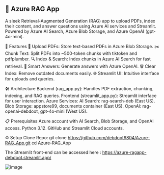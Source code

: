 ## 🌟 Azure RAG App


A sleek Retrieval-Augmented Generation (RAG) app to upload PDFs, index their content, and answer questions using Azure AI services and Streamlit. Powered by Azure AI Search, Azure Blob Storage, and Azure OpenAI (gpt-4o-mini).

🚀 Features
📄 Upload PDFs: Store text-based PDFs in Azure Blob Storage.
✂️ Chunk Text: Split PDFs into ~500-token chunks with tiktoken and pdfplumber.
🔍 Index & Search: Index chunks in Azure AI Search for fast retrieval.
💬 Smart Answers: Generate answers with Azure OpenAI.
🗑️ Clear Index: Remove outdated documents easily.
🌐 Streamlit UI: Intuitive interface for uploads and queries.

🛠️ Architecture
Backend (rag_app.py): Handles PDF extraction, chunking, indexing, and RAG queries.
Frontend (streamlit_app.py): Streamlit interface for user interaction.
Azure Services:
AI Search: rag-search-deb (East US).
Blob Storage: appstore99, documents container (East US).
OpenAI: rag-openai-debdoot, gpt-4o-mini (West US).

📋 Prerequisites
Azure account with AI Search, Blob Storage, and OpenAI access.
Python 3.12.
GitHub and Streamlit Cloud accounts.

⚙️ Setup
Clone Repo: git clone https://github.com/debdoot9804/Azure-RAG_App.git
cd Azure-RAG_App

The Streamlit front-end can be accessed here : https://azure-ragapp-debdoot.streamlit.app/

![image](https://github.com/user-attachments/assets/a7f853eb-2f76-457c-b57b-ab69792fbf94)




